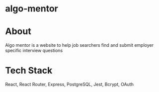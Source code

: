 # algo-mentor

# About

Algo mentor is a website to help job searchers find and submit employer specific interview questions

# Tech Stack

React, React Router, Express, PostgreSQL, Jest, Bcrypt, OAuth
